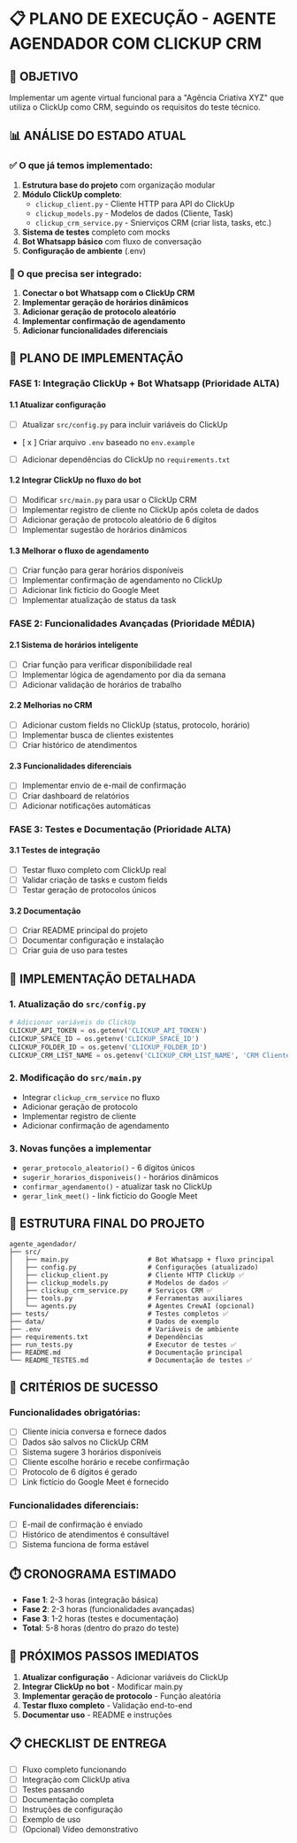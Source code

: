 # 📋 PLANO DE EXECUÇÃO - AGENTE AGENDADOR COM CLICKUP CRM

## 🎯 OBJETIVO
Implementar um agente virtual funcional para a "Agência Criativa XYZ" que utiliza o ClickUp como CRM, seguindo os requisitos do teste técnico.

## 📊 ANÁLISE DO ESTADO ATUAL

### ✅ O que já temos implementado:
1. **Estrutura base do projeto** com organização modular
2. **Módulo ClickUp completo**:
   - `clickup_client.py` - Cliente HTTP para API do ClickUp
   - `clickup_models.py` - Modelos de dados (Cliente, Task)
   - `clickup_crm_service.py` - Snierviços CRM (criar lista, tasks, etc.)
3. **Sistema de testes** completo com mocks
4. **Bot Whatsapp básico** com fluxo de conversação
5. **Configuração de ambiente** (.env)

### 🔄 O que precisa ser integrado:
1. **Conectar o bot Whatsapp com o ClickUp CRM**
2. **Implementar geração de horários dinâmicos**
3. **Adicionar geração de protocolo aleatório**
4. **Implementar confirmação de agendamento**
5. **Adicionar funcionalidades diferenciais**

## 🚀 PLANO DE IMPLEMENTAÇÃO

### FASE 1: Integração ClickUp + Bot Whatsapp (Prioridade ALTA)

#### 1.1 Atualizar configuração
- [ ] Atualizar `src/config.py` para incluir variáveis do ClickUp
- [ x ] Criar arquivo `.env` baseado no `env.example`
- [ ] Adicionar dependências do ClickUp no `requirements.txt`

#### 1.2 Integrar ClickUp no fluxo do bot
- [ ] Modificar `src/main.py` para usar o ClickUp CRM
- [ ] Implementar registro de cliente no ClickUp após coleta de dados
- [ ] Adicionar geração de protocolo aleatório de 6 dígitos
- [ ] Implementar sugestão de horários dinâmicos

#### 1.3 Melhorar o fluxo de agendamento
- [ ] Criar função para gerar horários disponíveis
- [ ] Implementar confirmação de agendamento no ClickUp
- [ ] Adicionar link fictício do Google Meet
- [ ] Implementar atualização de status da task

### FASE 2: Funcionalidades Avançadas (Prioridade MÉDIA)

#### 2.1 Sistema de horários inteligente
- [ ] Criar função para verificar disponibilidade real
- [ ] Implementar lógica de agendamento por dia da semana
- [ ] Adicionar validação de horários de trabalho

#### 2.2 Melhorias no CRM
- [ ] Adicionar custom fields no ClickUp (status, protocolo, horário)
- [ ] Implementar busca de clientes existentes
- [ ] Criar histórico de atendimentos

#### 2.3 Funcionalidades diferenciais
- [ ] Implementar envio de e-mail de confirmação
- [ ] Criar dashboard de relatórios
- [ ] Adicionar notificações automáticas

### FASE 3: Testes e Documentação (Prioridade ALTA)

#### 3.1 Testes de integração
- [ ] Testar fluxo completo com ClickUp real
- [ ] Validar criação de tasks e custom fields
- [ ] Testar geração de protocolos únicos

#### 3.2 Documentação
- [ ] Criar README principal do projeto
- [ ] Documentar configuração e instalação
- [ ] Criar guia de uso para testes

## 🔧 IMPLEMENTAÇÃO DETALHADA

### 1. Atualização do `src/config.py`
```python
# Adicionar variáveis do ClickUp
CLICKUP_API_TOKEN = os.getenv('CLICKUP_API_TOKEN')
CLICKUP_SPACE_ID = os.getenv('CLICKUP_SPACE_ID')
CLICKUP_FOLDER_ID = os.getenv('CLICKUP_FOLDER_ID')
CLICKUP_CRM_LIST_NAME = os.getenv('CLICKUP_CRM_LIST_NAME', 'CRM Clientes')
```

### 2. Modificação do `src/main.py`
- Integrar `clickup_crm_service` no fluxo
- Adicionar geração de protocolo
- Implementar registro de cliente
- Adicionar confirmação de agendamento

### 3. Novas funções a implementar
- `gerar_protocolo_aleatorio()` - 6 dígitos únicos
- `sugerir_horarios_disponiveis()` - horários dinâmicos
- `confirmar_agendamento()` - atualizar task no ClickUp
- `gerar_link_meet()` - link fictício do Google Meet

## 📝 ESTRUTURA FINAL DO PROJETO

```
agente_agendador/
├── src/
│   ├── main.py                    # Bot Whatsapp + fluxo principal
│   ├── config.py                  # Configurações (atualizado)
│   ├── clickup_client.py          # Cliente HTTP ClickUp ✅
│   ├── clickup_models.py          # Modelos de dados ✅
│   ├── clickup_crm_service.py     # Serviços CRM ✅
│   ├── tools.py                   # Ferramentas auxiliares
│   └── agents.py                  # Agentes CrewAI (opcional)
├── tests/                         # Testes completos ✅
├── data/                          # Dados de exemplo
├── .env                           # Variáveis de ambiente
├── requirements.txt               # Dependências
├── run_tests.py                   # Executor de testes ✅
├── README.md                      # Documentação principal
└── README_TESTES.md               # Documentação de testes ✅
```

## 🎯 CRITÉRIOS DE SUCESSO

### Funcionalidades obrigatórias:
- [ ] Cliente inicia conversa e fornece dados
- [ ] Dados são salvos no ClickUp CRM
- [ ] Sistema sugere 3 horários disponíveis
- [ ] Cliente escolhe horário e recebe confirmação
- [ ] Protocolo de 6 dígitos é gerado
- [ ] Link fictício do Google Meet é fornecido

### Funcionalidades diferenciais:
- [ ] E-mail de confirmação é enviado
- [ ] Histórico de atendimentos é consultável
- [ ] Sistema funciona de forma estável

## ⏱️ CRONOGRAMA ESTIMADO

- **Fase 1**: 2-3 horas (integração básica)
- **Fase 2**: 2-3 horas (funcionalidades avançadas)
- **Fase 3**: 1-2 horas (testes e documentação)
- **Total**: 5-8 horas (dentro do prazo do teste)

## 🚨 PRÓXIMOS PASSOS IMEDIATOS

1. **Atualizar configuração** - Adicionar variáveis do ClickUp
2. **Integrar ClickUp no bot** - Modificar main.py
3. **Implementar geração de protocolo** - Função aleatória
4. **Testar fluxo completo** - Validação end-to-end
5. **Documentar uso** - README e instruções

## 📋 CHECKLIST DE ENTREGA

- [ ] Fluxo completo funcionando
- [ ] Integração com ClickUp ativa
- [ ] Testes passando
- [ ] Documentação completa
- [ ] Instruções de configuração
- [ ] Exemplo de uso
- [ ] (Opcional) Vídeo demonstrativo
